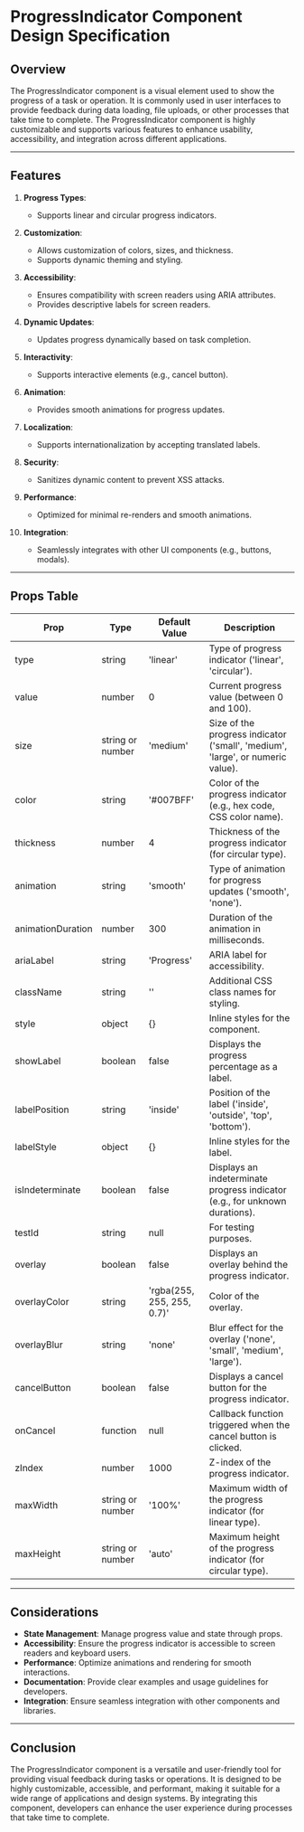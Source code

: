 # ProgressIndicator Component Design Specification

## Overview

The ProgressIndicator component is a visual element used to show the progress of a task or operation. It is commonly used in user interfaces to provide feedback during data loading, file uploads, or other processes that take time to complete. The ProgressIndicator component is highly customizable and supports various features to enhance usability, accessibility, and integration across different applications.

---

## Features

1. **Progress Types**:
   - Supports linear and circular progress indicators.

2. **Customization**:
   - Allows customization of colors, sizes, and thickness.
   - Supports dynamic theming and styling.

3. **Accessibility**:
   - Ensures compatibility with screen readers using ARIA attributes.
   - Provides descriptive labels for screen readers.

4. **Dynamic Updates**:
   - Updates progress dynamically based on task completion.

5. **Interactivity**:
   - Supports interactive elements (e.g., cancel button).

6. **Animation**:
   - Provides smooth animations for progress updates.

7. **Localization**:
   - Supports internationalization by accepting translated labels.

8. **Security**:
   - Sanitizes dynamic content to prevent XSS attacks.

9. **Performance**:
   - Optimized for minimal re-renders and smooth animations.

10. **Integration**:
    - Seamlessly integrates with other UI components (e.g., buttons, modals).

---

## Props Table

| Prop            | Type                  | Default Value | Description                                                                 |
|-----------------|-----------------------|---------------|-----------------------------------------------------------------------------|
| type            | string                | 'linear'      | Type of progress indicator ('linear', 'circular').                          |
| value           | number                | 0             | Current progress value (between 0 and 100).                                 |
| size            | string or number      | 'medium'      | Size of the progress indicator ('small', 'medium', 'large', or numeric value). |
| color           | string                | '#007BFF'     | Color of the progress indicator (e.g., hex code, CSS color name).           |
| thickness       | number                | 4             | Thickness of the progress indicator (for circular type).                    |
| animation       | string                | 'smooth'      | Type of animation for progress updates ('smooth', 'none').                  |
| animationDuration | number              | 300           | Duration of the animation in milliseconds.                                  |
| ariaLabel       | string                | 'Progress'    | ARIA label for accessibility.                                              |
| className       | string                | ''            | Additional CSS class names for styling.                                     |
| style           | object                | {}            | Inline styles for the component.                                           |
| showLabel       | boolean               | false         | Displays the progress percentage as a label.                                |
| labelPosition   | string                | 'inside'      | Position of the label ('inside', 'outside', 'top', 'bottom').               |
| labelStyle      | object                | {}            | Inline styles for the label.                                               |
| isIndeterminate | boolean               | false         | Displays an indeterminate progress indicator (e.g., for unknown durations). |
| testId          | string                | null          | For testing purposes.                                                     |
| overlay         | boolean               | false         | Displays an overlay behind the progress indicator.                          |
| overlayColor    | string                | 'rgba(255, 255, 255, 0.7)' | Color of the overlay.                                           |
| overlayBlur     | string                | 'none'        | Blur effect for the overlay ('none', 'small', 'medium', 'large').           |
| cancelButton    | boolean               | false         | Displays a cancel button for the progress indicator.                        |
| onCancel        | function              | null          | Callback function triggered when the cancel button is clicked.              |
| zIndex          | number                | 1000          | Z-index of the progress indicator.                                          |
| maxWidth        | string or number      | '100%'        | Maximum width of the progress indicator (for linear type).                  |
| maxHeight       | string or number      | 'auto'        | Maximum height of the progress indicator (for circular type).               |

---

## Considerations

- **State Management**: Manage progress value and state through props.
- **Accessibility**: Ensure the progress indicator is accessible to screen readers and keyboard users.
- **Performance**: Optimize animations and rendering for smooth interactions.
- **Documentation**: Provide clear examples and usage guidelines for developers.
- **Integration**: Ensure seamless integration with other components and libraries.

---

## Conclusion

The ProgressIndicator component is a versatile and user-friendly tool for providing visual feedback during tasks or operations. It is designed to be highly customizable, accessible, and performant, making it suitable for a wide range of applications and design systems. By integrating this component, developers can enhance the user experience during processes that take time to complete.